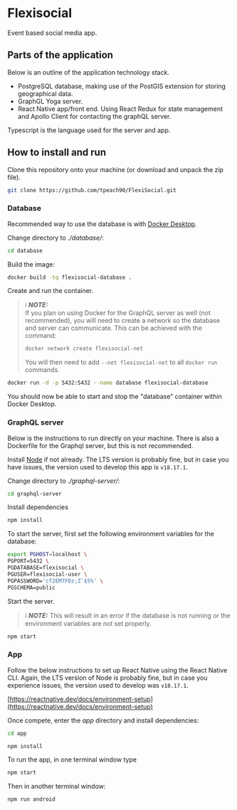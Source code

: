 # Flexisocial

Event based social media app.

## Parts of the application

Below is an outline of the application technology stack.

+ PostgreSQL database, making use of the PostGIS extension for storing geographical data.
+ GraphGL Yoga server.
+ React Native app/front end. Using React Redux for state management and Apollo Client for contacting the graphQL server.

Typescript is the language used for the server and app.

## How to install and run

Clone this repository onto your machine (or download and unpack the zip file).

```bash
git clone https://github.com/tpeach90/FlexiSocial.git
```

### Database

Recommended way to use the database is with [Docker Desktop](https://www.docker.com/products/docker-desktop/).

Change directory to *./database/*:
```bash
cd database
```

Build the image:
```bash
docker build -tq flexisocial-database .
```

Create and run the container. 

> ℹ️ **_NOTE:_**  
> If you plan on using Docker for the GraphQL server as well (not recommended), you will need to create a network so the database and server can communicate. This can be achieved with the command:
> ```bash
> docker network create flexisocial-net
> ```
> You will then need to add `--net flexisocial-net` to all `docker run` commands.

```bash
docker run -d -p 5432:5432 --name database flexisocial-database
```
You should now be able to start and stop the "database" container within Docker Desktop.

### GraphQL server

Below is the instructions to run directly on your machine. There is also a Dockerfile for the Graphql server, but this is not recommended.

Install [Node](https://nodejs.org/en) if not already. The LTS version is probably fine, but in case you have issues, the version used to develop this app is `v18.17.1`.

Change directory to *./graphql-server/*:
```bash
cd graphql-server
```

Install dependencies
```bash
npm install
```

To start the server, first set the following environment variables for the database:
```bash
export PGHOST=localhost \
PGPORT=5432 \
PGDATABASE=flexisocial \
PGUSER=flexisocial-user \
PGPASSWORD='cf2EM7FDz;Z`$5%' \
PGSCHEMA=public
```

Start the server.

> ℹ️ **_NOTE:_** 
> This will result in an error if the database is not running or the environment variables are not set properly.

```bash
npm start
```
### App

Follow the below instructions to set up React Native using the React Native CLI. Again, the LTS version of Node is probably fine, but in case you experience issues, the version used to develop was `v18.17.1`.

[https://reactnative.dev/docs/environment-setup](https://reactnative.dev/docs/environment-setup)

Once compete, enter the *app* directory and install dependencies:

```bash
cd app
```

```bash
npm install
```

To run the app, in one terminal window type

```bash
npm start
```

Then in another terminal window:
```bash
npm run android
```



